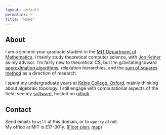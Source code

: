 ```yaml
---
layout: default
permalink: /
title: "Home"
---
```


## About

I am a second-year graduate student in the [MIT Department of Mathematics](http://math.mit.edu). I mainly study theoretical computer science, with [Jon Kelner](http://math.mit.edu/~kelner/) as my advisor. I'm fairly new to theoretical CS, but I'm gravitating toward [approximation algorithms](http://en.wikipedia.org/wiki/Approximation_algorithm), relaxation hierarchies, and the [sum of squares method](http://en.wikipedia.org/wiki/Sum-of-squares_optimization) as a direction of research. 

I spent my undergraduate years at [Keble College, Oxford](http://www.keble.ox.ac.uk/), mainly thinking about algebraic topology. I still engage with computational aspects of the field; see my [software](/software/), hosted on [github](http://github.com/willperry).

## Contact
Send emails to `will` at this domain, or to `wperry` at mit.  
My office at MIT is E17-301y. ([Floor plan](/images/office-map.png), [map](http://whereis.mit.edu/?go=E17))

